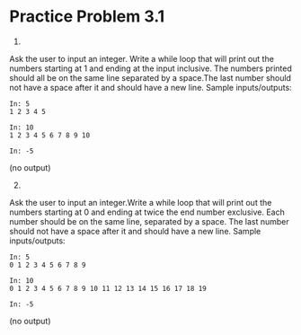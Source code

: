 # Practice Problem 3.1

1.
Ask the user to input an integer. Write a while loop that will print out the numbers starting at 1 and ending at the input inclusive.  The numbers printed should all be on the same line separated by a space.The last number should not have a space after it and should have a new line.
Sample inputs/outputs:


```
In: 5
1 2 3 4 5
```

```
In: 10
1 2 3 4 5 6 7 8 9 10
```

```
In: -5
```

(no output) 

2.
Ask the user to input an integer.Write a while loop that will print out the numbers starting at 0 and ending at twice the end number exclusive.  Each number should be on the same line, separated by a space. The last number should not have a space after it and should have a new line. Sample inputs/outputs:

```
In: 5
0 1 2 3 4 5 6 7 8 9
```

```
In: 10
0 1 2 3 4 5 6 7 8 9 10 11 12 13 14 15 16 17 18 19
```

```
In: -5
```

(no output)    
 
